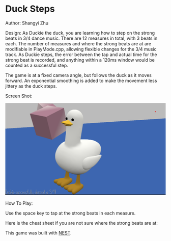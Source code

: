 # Duck Steps

Author: Shangyi Zhu

Design: As Duckie the duck, you are learning how to step on the strong beats in 3/4 dance music. 
There are 12 measures in total, with 3 beats in each. The number of measures and where the strong beats are at 
are modifiable in PlayMode.cpp, allowing flexible changes for the 3/4 music track. As Duckie steps, the error between
the tap and actual time for the strong beat is recorded, and anything within a 120ms window would be counted as a successful step.

The game is at a fixed camera angle, but follows the duck as it moves forward. An exponential smoothing is added
to make the movement less jittery as the duck steps. 

Screen Shot:

![Screen Shot](DuckSteps.png)

How To Play:

Use the space key to tap at the strong beats in each measure.

Here is the cheat sheet if you are not sure where the strong beats are at:


This game was built with [NEST](NEST.md).
